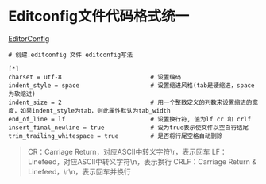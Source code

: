 # Editconfig文件代码格式统一
[EditorConfig](https://marketplace.visualstudio.com/items?itemName=EditorConfig.EditorConfig)

```
# 创建.editconfig 文件 editconfig写法

[*]
charset = utf-8                         # 设置编码                    
indent_style = space                    # 设置缩进风格(tab是硬缩进，space为软缩进)
indent_size = 2                         # 用一个整数定义的列数来设置缩进的宽度，如果indent_style为tab，则此属性默认为tab_width
end_of_line = lf                        # 设置换行符, 值为lf cr 和 crlf
insert_final_newline = true             # 设为true表示使文件以空白行结尾
trim_trailing_whitespace = true         # 是否将行尾空格自动删除
```
> CR：Carriage Return，对应ASCII中转义字符\r，表示回车
> LF：Linefeed，对应ASCII中转义字符\n，表示换行
> CRLF：Carriage Return & Linefeed，\r\n，表示回车并换行

